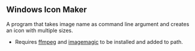 ## Windows Icon Maker
A program that takes image name as command line argument and creates an icon with multiple sizes.
- Requires [ffmpeg](https://www.ffmpeg.org/) and [imagemagic](https://imagemagick.org/script/download.php) to be installed and added to path.